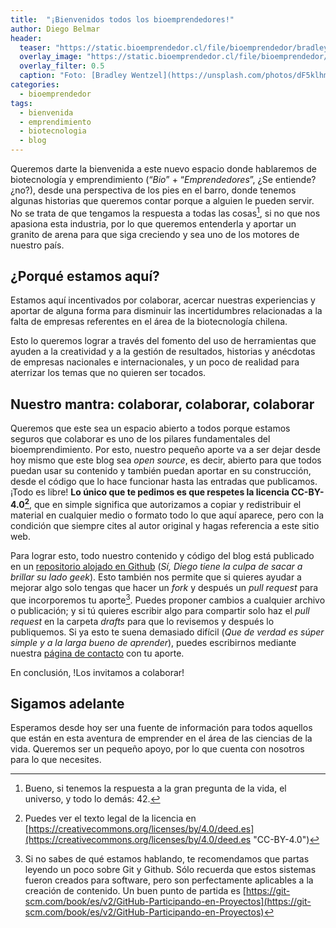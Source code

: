 ```yaml
---
title:  "¡Bienvenidos todos los bioemprendedores!"
author: Diego Belmar
header:
  teaser: "https://static.bioemprendedor.cl/file/bioemprendedor/bradley-wentzel-yQglZe.jpg"
  overlay_image: "https://static.bioemprendedor.cl/file/bioemprendedor/bradley-wentzel-yQglZe.jpg"
  overlay_filter: 0.5
  caption: "Foto: [Bradley Wentzel](https://unsplash.com/photos/dF5klhmgWqM) @ Unsplash"
categories:
  - bioemprendedor
tags:
  - bienvenida
  - emprendimiento
  - biotecnologia
  - blog
---
```

Queremos darte la bienvenida a este nuevo espacio donde hablaremos de biotecnología y emprendimiento (“_Bio_” + “_Emprendedores_”, ¿Se entiende?¿no?), desde una perspectiva de los pies en el barro, donde tenemos algunas historias que queremos contar porque a alguien le pueden servir. No se trata de que tengamos la respuesta a todas las cosas[^1], si no que nos apasiona esta industria, por lo que queremos entenderla y aportar un granito de arena para que siga creciendo y sea uno de los motores de nuestro país.

## ¿Porqué estamos aquí?

Estamos aquí incentivados por colaborar, acercar nuestras experiencias y aportar de alguna forma para disminuir las incertidumbres relacionadas a la falta de empresas referentes en el área de la biotecnología chilena.

Esto lo queremos lograr a través del fomento del uso de herramientas que ayuden a la creatividad y a la gestión de resultados, historias y anécdotas de empresas nacionales e internacionales, y un poco de realidad para aterrizar los temas que no quieren ser tocados.

## Nuestro mantra: colaborar, colaborar, colaborar

Queremos que este sea un espacio abierto a todos porque estamos seguros que colaborar es uno de los pilares fundamentales del bioemprendimiento. Por esto, nuestro pequeño aporte va a ser dejar desde hoy mismo que este blog sea _open source_, es decir, abierto para que todos puedan usar su contenido y también puedan aportar en su construcción, desde el código que lo hace funcionar hasta las entradas que publicamos. ¡Todo es libre! **Lo único que te pedimos es que respetes la licencia CC-BY-4.0[^2]**, que en simple significa que autorizamos a copiar y redistribuir el material en cualquier medio o formato todo lo que aquí aparece, pero con la condición que siempre cites al autor original y hagas referencia a este sitio web.

Para lograr esto, todo nuestro contenido y código del blog está publicado en un [repositorio alojado en Github](https://github.com/bioemprendedorcl/bioemprendedorcl.github.io "Bioemprendedor.cl en Github") (_Sí, Diego tiene la culpa de sacar a brillar su lado geek_). Esto también nos permite que si quieres ayudar a mejorar algo solo tengas que hacer un _fork_ y después un _pull request_ para que incorporemos tu aporte[^3]. Puedes proponer cambios a cualquier archivo o publicación; y si tú quieres escribir algo para compartir solo haz el _pull request_ en la carpeta _drafts_ para que lo revisemos y después lo publiquemos. Si ya esto te suena demasiado difícil (_Que de verdad es súper simple y a la larga bueno de aprender_), puedes escribirnos mediante nuestra [página de contacto](/contacto/ "Contáctanos") con tu aporte.

En conclusión, !Los invitamos a colaborar!

## Sigamos adelante

Esperamos desde hoy ser una fuente de información para todos aquellos que están en esta aventura de emprender en el área de las ciencias de la vida. Queremos ser un pequeño apoyo, por lo que cuenta con nosotros para lo que necesites.

[^1]:	Bueno, si tenemos la respuesta a la gran pregunta de la vida, el universo, y todo lo demás: 42.

[^2]:	Puedes ver el texto legal de la licencia en [https://creativecommons.org/licenses/by/4.0/deed.es](https://creativecommons.org/licenses/by/4.0/deed.es "CC-BY-4.0")

[^3]:	Si no sabes de qué estamos hablando, te recomendamos que partas leyendo un poco sobre Git y Github. Sólo recuerda que estos sistemas fueron creados para software, pero son perfectamente aplicables a la creación de contenido. Un buen punto de partida es [https://git-scm.com/book/es/v2/GitHub-Participando-en-Proyectos](https://git-scm.com/book/es/v2/GitHub-Participando-en-Proyectos)
